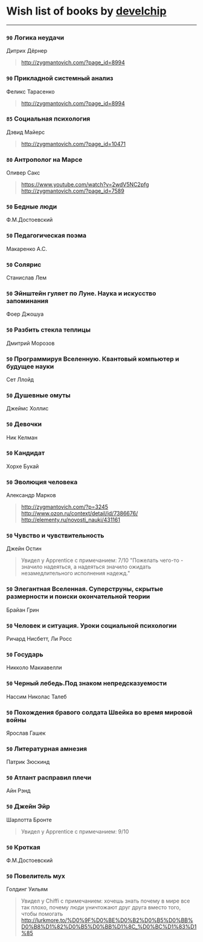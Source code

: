# Wish list of books by [develchip](http://vk.com/id85203415)
---

### `90` Логика неудачи
Дитрих Дёрнер
> http://zygmantovich.com/?page_id=8994

### `90` Прикладной системный анализ
Феликс Тарасенко
> http://zygmantovich.com/?page_id=8994

### `85` Социальная психология
Дэвид Майерс
> http://zygmantovich.com/?page_id=10471

### `80` Антрополог на Марсе
Оливер Сакс
> https://www.youtube.com/watch?v=2wdV5NC2pfg
> http://zygmantovich.com/?page_id=7589

### `50` Бедные люди
Ф.М.Достоевский

### `50` Педагогическая поэма
Макаренко А.С.

### `50` Солярис
Станислав Лем

### `50` Эйнштейн гуляет по Луне. Наука и искусство запоминания
Фоер Джошуа

### `50` Разбить стекла теплицы
Дмитрий Морозов

### `50` Программируя Вселенную. Квантовый компьютер и будущее науки
Сет Ллойд

### `50` Душевные омуты
Джеймс Холлис

### `50` Девочки
Ник Келман

### `50` Кандидат
Хорхе Букай

### `50` Эволюция человека
Александр Марков
> http://zygmantovich.com/?p=3245
> http://www.ozon.ru/context/detail/id/7386676/
> http://elementy.ru/novosti_nauki/431161

### `50` Чувство и чувствительность
Джейн Остин
> Увидел у Apprentice  с примечанием: 7/10
> "Пожелать чего-то - значило надеяться, а надеяться значило ожидать незамедлительного исполнения надежд."

### `50` Элегантная Вселенная. Суперструны, скрытые размерности и поиски окончательной теории
Брайан Грин

### `50` Человек и ситуация. Уроки социальной психологии
Ричард Нисбетт, Ли Росс

### `50` Государь
Никколо Макиавелли

### `50` Черный лебедь.Под знаком непредсказуемости
Нассим Николас Талеб

### `50` Похождения бравого солдата Швейка во время мировой войны
Ярослав Гашек

### `50` Литературная амнезия
Патрик Зюскинд

### `50` Атлант расправил плечи
Айн Рэнд

### `50` Джейн Эйр
Шарлотта Бронте
> Увидел у Apprentice  с примечанием: 9/10

### `50` Кроткая
Ф.М.Достоевский

### `50` Повелитель мух
Голдинг Уильям
> Увидел у Chiffi с примечанием: хочешь знать почему в мире все так плохо, почему люди уничтожают друг друга вместо того, чтобы помогать  http://lurkmore.to/%D0%9F%D0%BE%D0%B2%D0%B5%D0%BB%D0%B8%D1%82%D0%B5%D0%BB%D1%8C_%D0%BC%D1%83%D1%85

